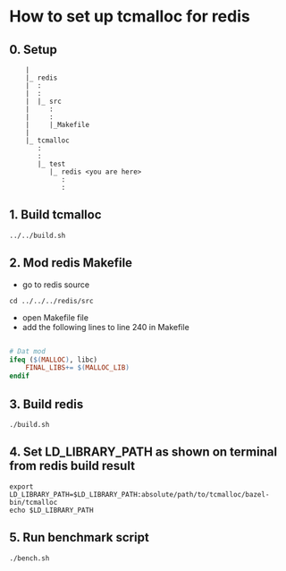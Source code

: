 # How to set up tcmalloc for redis
## 0. Setup
```shell
    |
    |_ redis
    |  :
    |  :
    |  |_ src
    |     :
    |     :
    |     |_Makefile
    |
    |_ tcmalloc
       :
       :
       |_ test
          |_ redis <you are here>
             :
             :

```
## 1. Build tcmalloc
```shell
../../build.sh
```

## 2. Mod redis Makefile
* go to redis source
```shell
cd ../../../redis/src
```
* open Makefile file
* add the following lines to line 240 in Makefile
```makefile

# Dat mod
ifeq ($(MALLOC), libc)
	FINAL_LIBS+= $(MALLOC_LIB)
endif

```
## 3. Build redis
```shell
./build.sh
```
## 4. Set LD_LIBRARY_PATH as shown on terminal from redis build result
```shell
export LD_LIBRARY_PATH=$LD_LIBRARY_PATH:absolute/path/to/tcmalloc/bazel-bin/tcmalloc
echo $LD_LIBRARY_PATH
```
## 5. Run benchmark script
```shell
./bench.sh
```